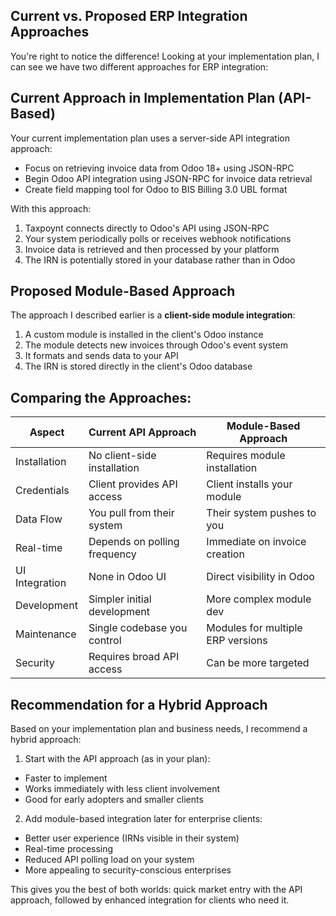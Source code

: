 ## Current vs. Proposed ERP Integration Approaches
You're right to notice the difference! Looking at your implementation plan, I can see we have two different approaches for ERP integration:

## Current Approach in Implementation Plan (API-Based)
Your current implementation plan uses a server-side API integration approach:
- Focus on retrieving invoice data from Odoo 18+ using JSON-RPC
- Begin Odoo API integration using JSON-RPC for invoice data retrieval
- Create field mapping tool for Odoo to BIS Billing 3.0 UBL format

With this approach:
1. Taxpoynt connects directly to Odoo's API using JSON-RPC
2. Your system periodically polls or receives webhook notifications
3. Invoice data is retrieved and then processed by your platform
4. The IRN is potentially stored in your database rather than in Odoo

## Proposed Module-Based Approach
The approach I described earlier is a **client-side module integration**:

1. A custom module is installed in the client's Odoo instance
2. The module detects new invoices through Odoo's event system
3. It formats and sends data to your API
4. The IRN is stored directly in the client's Odoo database

## Comparing the Approaches:
| Aspect | Current API Approach | Module-Based Approach |
|--------|----------------------|----------------------|
| Installation | No client-side installation | Requires module installation |
| Credentials | Client provides API access | Client installs your module |
| Data Flow | You pull from their system | Their system pushes to you |
| Real-time | Depends on polling frequency | Immediate on invoice creation |
| UI Integration | None in Odoo UI | Direct visibility in Odoo |
| Development | Simpler initial development | More complex module dev |
| Maintenance | Single codebase you control | Modules for multiple ERP versions |
| Security | Requires broad API access | Can be more targeted |

## Recommendation for a Hybrid Approach
Based on your implementation plan and business needs, I recommend a hybrid approach:

1. Start with the API approach (as in your plan):
- Faster to implement
- Works immediately with less client involvement
- Good for early adopters and smaller clients

2. Add module-based integration later for enterprise clients:
- Better user experience (IRNs visible in their system)
- Real-time processing
- Reduced API polling load on your system
- More appealing to security-conscious enterprises

This gives you the best of both worlds: quick market entry with the API approach, followed by enhanced integration for clients who need it.